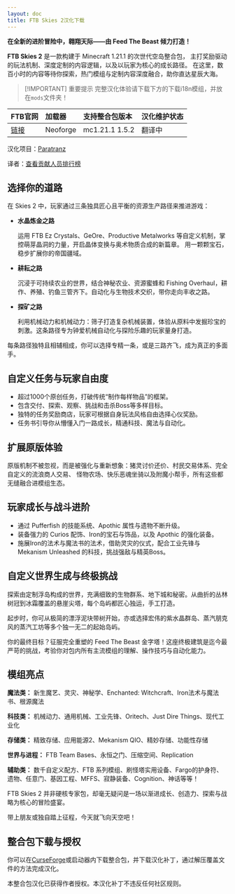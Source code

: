```yaml
---
layout: doc
title: FTB Skies 2汉化下载
---
```


**在全新的进阶冒险中，翱翔天际——由 Feed The Beast 倾力打造！**

**FTB Skies 2** 是一款构建于 Minecraft 1.21.1 的次世代空岛整合包，
主打奖励驱动的玩法机制、深度定制的内容逻辑，以及以玩家为核心的成长路径。
在这里，数百小时的内容等待你探索，热门模组与定制内容深度融合，助你直达星辰大海。

> [!IMPORTANT] 重要提示
> 完整汉化体验请下载下方的下载i18n模组，并放在`mods`文件夹！

<DownloadLinks :methods="[
  { id: 'lanzou', text: '下载汉化', icon: '/imgs/svg/lanzou.svg', link: 'https://vmhanhuazu.lanzouo.com/s/skies2' },
  { id: 'bilibili', text: '介绍视频', icon: '/imgs/svg/bilibili.svg', link: 'https://www.bilibili.com/video/BV1U2hwzmESy' },
  { id: 'curseforge', text: '下载i18n模组', icon: '/imgs/svg/curseforge.svg', link: 'https://www.curseforge.com/api/v1/mods/297404/files/6351071/download' },
  { id: 'github', text: 'Github仓库', icon: '/imgs/svg/github.svg', link: 'https://github.com/VM-Chinese-translate-group/FTB-Skies-2-Chinese' },
  { id: 'lazy', text: '懒汉下载', icon: '/imgs/logo/logo_64.png', link: 'https://vmhanhuazu.lanzouo.com/s/skies2' }
]" />

| FTB官网                                                         | 加载器   | 支持整合包版本 | 汉化维护状态 |
| :-------------------------------------------------------------- | :------- | :------------- | :----------- |
| [链接](https://www.feed-the-beast.com/modpacks/129-ftb-skies-2) | Neoforge | mc1.21.1 1.5.2 | 翻译中       |

汉化项目：[Paratranz](https://paratranz.cn/projects/15051)

译者：[查看贡献人员排行榜](https://paratranz.cn/projects/15051/leaderboard)

## 选择你的道路

在 Skies 2 中，玩家通过三条独具匠心且平衡的资源生产路径来推进游戏：

- **水晶炼金之路**

  运用 FTB Ez Crystals、GeOre、Productive Metalworks 等自定义机制，掌控萌芽晶洞的力量，开启晶体变换与奥术物质合成的新篇章。
  用一颗颗宝石，稳步扩展你的帝国疆域。

- **耕耘之路**

  沉浸于可持续农业的世界，结合神秘农业、资源蜜蜂和 Fishing Overhaul，耕作、养殖、钓鱼三管齐下。自动化与生物技术交织，带你走向丰收之路。

- **探矿之路**

  利用机械动力和机械动力：筛子打造复杂机械装置，体验从原料中发掘珍宝的刺激。这条路径专为钟爱机械自动化与探险乐趣的玩家量身打造。

每条路径独特且相辅相成，你可以选择专精一条，或是三路齐飞，成为真正的多面手。

## 自定义任务与玩家自由度

- 超过1000个原创任务，打破传统“制作每样物品”的框架。
- 包含交付、探索、观察、挑战和击杀Boss等多样目标。
- 独特的任务奖励商店，玩家可根据自身玩法风格自由选择心仪奖励。
- 任务书引导你从懵懂入门一路成长，精通科技、魔法与自动化。

## 扩展原版体验

原版机制不被忽视，而是被强化与重新想象：猪灵讨价还价、村民交易体系、完全自定义的流浪商人交易、
怪物农场、快乐恶魂坐骑以及附魔小帮手，所有这些都无缝融合进模组生态。

## 玩家成长与战斗进阶

- 通过 Pufferfish 的技能系统、Apothic 属性与遗物不断升级。
- 装备强力的 Curios 配饰、Iron的宝石与饰品，以及 Apothic 的强化装备。
- 施展Iron的法术与魔法书的法术，借助灵灾的仪式，配合工业先锋与 Mekanism Unleashed 的科技，挑战强敌与精英Boss。

## 自定义世界生成与终极挑战

探索由定制浮岛构成的世界，充满细致的生物群系、地下城和秘密。从曲折的丛林树冠到冰霜覆盖的悬崖尖塔，每个岛屿都匠心独运，手工打造。

起步时，你可从极简的漂浮泥块带树开始，亦或选择宏伟的紫水晶群岛、蒸汽朋克风的蒸汽工坊等多个独一无二的起始岛屿。

你的最终目标？征服完全重塑的 Feed The Beast 金字塔！这座终极建筑是迄今最严苛的挑战，考验你对包内所有主流模组的理解、操作技巧与自动化能力。

## 模组亮点

**魔法类：** 新生魔艺、灵灾、神秘学、Enchanted: Witchcraft、Iron法术与魔法书、根源魔法

**科技类：** 机械动力、通用机械、工业先锋、Oritech、Just Dire Things、现代工业化

**存储类：** 精致存储、应用能源2、Mekanism QIO、精妙存储、功能性存储

**世界与进程：** FTB Team Bases、永恒之门、压缩空间、Replication

**辅助类：** 数千自定义配方、FTB 系列模组、刷怪塔实用设备、Fargo的护身符、遗物、任意门、基因工程、MFFS、寂静装备、Cognition、神话等等！

FTB Skies 2 并非硬核专家包，却毫无疑问是一场以渐进成长、创造力、探索与战略为核心的冒险盛宴。

带上朋友或独自踏上征程，今天就飞向天空吧！

## 整合包下载与授权

你可以在[CurseForge](https://www.curseforge.com/minecraft/modpacks/ftb-skies-2)或启动器内下载整合包，并下载汉化补丁，通过解压覆盖文件的方法完成汉化。

本整合包汉化已获得作者授权。本汉化补丁不违反任何社区规则。

<DocSupport />

